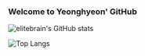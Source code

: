 ### Welcome to Yeonghyeon' GitHub

<!--
**elitebrain/elitebrain** is a ✨ _special_ ✨ repository because its `README.md` (this file) appears on your GitHub profile.

Here are some ideas to get you started:

- 🔭 I’m currently working on ...
- 🌱 I’m currently learning ...
- 👯 I’m looking to collaborate on ...
- 🤔 I’m looking for help with ...
- 💬 Ask me about ...
- 📫 How to reach me: ...
- 😄 Pronouns: ...
- ⚡ Fun fact: ...
-->

<!--
![](./profile-3d-contrib/profile-gitblock.svg)
-->

![elitebrain's GitHub stats](https://github-readme-stats.vercel.app/api?username=elitebrain&include_all_commits=true&count_private=true&show_icons=true&hide=stars,prs)

![Top Langs](https://github-readme-stats.vercel.app/api/top-langs/?username=elitebrain&layout=compact)

